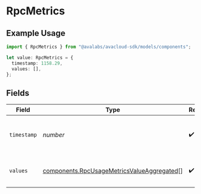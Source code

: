 # RpcMetrics

## Example Usage

```typescript
import { RpcMetrics } from "@avalabs/avacloud-sdk/models/components";

let value: RpcMetrics = {
  timestamp: 1158.29,
  values: [],
};
```

## Fields

| Field                                                                                                    | Type                                                                                                     | Required                                                                                                 | Description                                                                                              |
| -------------------------------------------------------------------------------------------------------- | -------------------------------------------------------------------------------------------------------- | -------------------------------------------------------------------------------------------------------- | -------------------------------------------------------------------------------------------------------- |
| `timestamp`                                                                                              | *number*                                                                                                 | :heavy_check_mark:                                                                                       | The timestamp of the metrics value                                                                       |
| `values`                                                                                                 | [components.RpcUsageMetricsValueAggregated](../../models/components/rpcusagemetricsvalueaggregated.md)[] | :heavy_check_mark:                                                                                       | The metrics values for the timestamp                                                                     |
